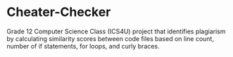# Cheater-Checker
Grade 12 Computer Science Class (ICS4U) project that identifies plagiarism by calculating similarity scores between code files based on line count, number of if statements, for loops, and curly braces.
